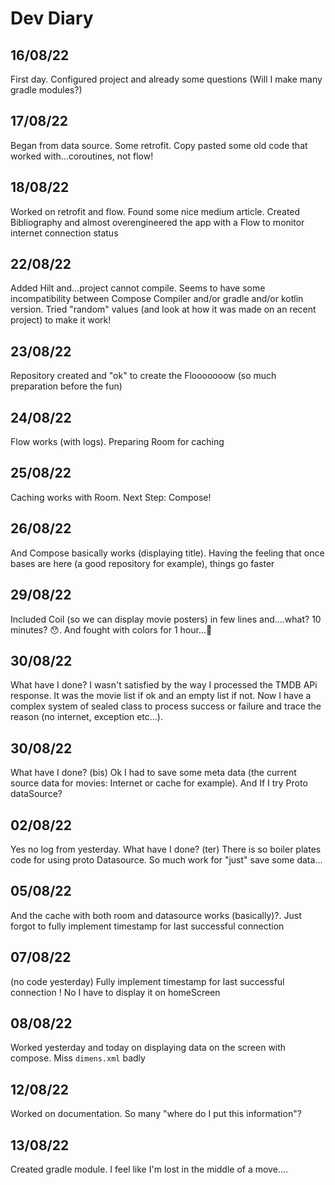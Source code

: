 # Dev Diary

## 16/08/22
First day. Configured project and already some questions (Will I make many gradle modules?)

## 17/08/22
Began from data source. Some retrofit. Copy pasted some old code that worked with...coroutines, not flow!

## 18/08/22
Worked on retrofit and flow. Found some nice medium article. Created Bibliography and almost overengineered the app with a Flow to monitor internet connection status

## 22/08/22
Added Hilt and...project cannot compile. Seems to have some incompatibility between Compose Compiler and/or gradle and/or kotlin version. Tried "random" values (and look at how it was made on an recent project) to make it work!

## 23/08/22
Repository created and "ok" to create the Flooooooow (so much preparation before the fun)

## 24/08/22
Flow works (with logs). Preparing Room for caching

## 25/08/22
Caching works with Room. Next Step: Compose!

## 26/08/22
And Compose basically works (displaying title). Having the feeling that once bases are here (a good repository for example), things go faster

## 29/08/22
Included Coil (so we can display movie posters) in few lines and....what? 10 minutes? 😯. And fought with colors for 1 hour...🤷

## 30/08/22
What have I done? I wasn't satisfied by the way I processed the TMDB APi response. It was the movie list if ok and an empty list if not. Now I have a complex system of sealed class to  process success or failure and trace the reason (no internet, exception etc...).

## 30/08/22
What have I done? (bis) Ok I had to save some meta data (the current source data for movies: Internet or cache for example). And If I try Proto dataSource?

## 02/08/22
Yes no log from yesterday. What have I done? (ter) There is so boiler plates code for using proto Datasource. So much work for "just" save some data...

## 05/08/22
And the cache with both room and datasource works (basically)?. Just forgot to fully implement timestamp for last successful connection  

## 07/08/22
(no code yesterday) Fully implement timestamp for last successful connection ! No I have to display it on homeScreen   

## 08/08/22
Worked yesterday and today on displaying data on the screen with compose. Miss `dimens.xml` badly

## 12/08/22
Worked on documentation. So many "where do I put this information"?

## 13/08/22
Created gradle module. I feel like I'm lost in the middle of a move....
